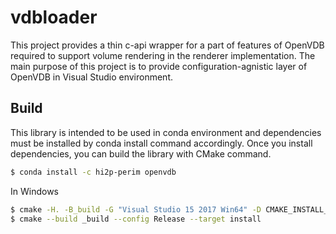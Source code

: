 vdbloader
====================

This project provides a thin c-api wrapper for a part of features of OpenVDB required to support volume rendering in the renderer implementation. The main purpose of this project is to provide configuration-agnistic layer of OpenVDB in Visual Studio environment.

## Build

This library is intended to be used in conda environment and dependencies must be installed by conda install command accordingly. Once you install dependencies, you can build the library with CMake command.

```bash
$ conda install -c hi2p-perim openvdb
```

In Windows

```bash
$ cmake -H. -B_build -G "Visual Studio 15 2017 Win64" -D CMAKE_INSTALL_PREFIX=./dist
$ cmake --build _build --config Release --target install
```


